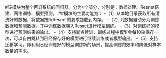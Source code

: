 #该模块为整个回归系统的回归器。分为4个部分，分别是：数据处理、Resnet搭建、网络训练、模型预测。
##模块的主要功能为：
    -（1）从本地目录获取所有清洗好的数据，将数据按照Resnet的要求加载到内存。
    -（2）对数据自动分为训练数据和预测数据，其中训练数据喂入Resnet进行模型训练。
    -（3）对训练好的模型进行预测结果的输出。
    -（4）支持断点续训，训练过程中模型会每10轮保存一次，可以自由跳转到已经保存好的模型进行继续训练或者模型输出。
    -（5）支持迁移学习。即利用已经训练好的模型训练新的场景，提高训练的效率和降低对样本数量的需求。